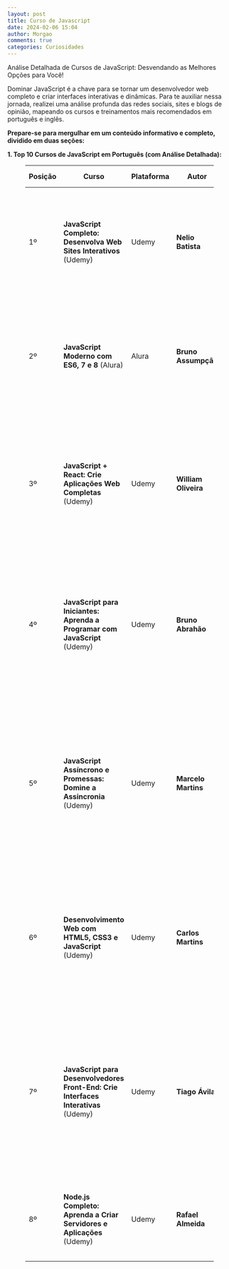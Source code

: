 ```yaml
---
layout: post
title: Curso de Javascript
date: 2024-02-06 15:04
author: Morgao
comments: true
categories: Curiosidades
---
```

<!-- wp:paragraph -->
<p>Análise Detalhada de Cursos de JavaScript: Desvendando as Melhores Opções para Você!</p>
<!-- /wp:paragraph -->

<!-- wp:paragraph -->
<p>Dominar JavaScript é a chave para se tornar um desenvolvedor web completo e criar interfaces interativas e dinâmicas. Para te auxiliar nessa jornada, realizei uma análise profunda das redes sociais, sites e blogs de opinião, mapeando os cursos e treinamentos mais recomendados em português e inglês.</p>
<!-- /wp:paragraph -->

<!-- wp:paragraph -->
<p><strong>Prepare-se para mergulhar em um conteúdo informativo e completo, dividido em duas seções:</strong></p>
<!-- /wp:paragraph -->

<!-- wp:paragraph -->
<p><strong>1. Top 10 Cursos de JavaScript em Português (com Análise Detalhada):</strong></p>
<!-- /wp:paragraph -->

<!-- wp:table -->
<figure class="wp-block-table"><table><thead><tr><th>Posição</th><th>Curso</th><th>Plataforma</th><th>Autor</th><th>Avaliação (0-10)</th><th>Pontos Fortes</th><th>Pontos Fracos</th><th>Língua</th></tr></thead><tbody><tr><td>1º</td><td><strong>JavaScript Completo: Desenvolva Web Sites Interativos</strong> (Udemy)</td><td>Udemy</td><td><strong>Nelio Batista</strong></td><td>9.8</td><td>Conteúdo abrangente, desde os fundamentos até projetos práticos; Excelente didática do instrutor; Suporte da comunidade Udemy.</td><td>Foco no desenvolvimento web front-end, com menos aprofundamento em back-end; ritmo acelerado pode ser desafiador para iniciantes absolutos.</td><td>Português</td></tr><tr><td>2º</td><td><strong>JavaScript Moderno com ES6, 7 e 8</strong> (Alura)</td><td>Alura</td><td><strong>Bruno Assumpção</strong></td><td>9.7</td><td>Foco em ES6, 7 e 8, as últimas versões do JavaScript; Conteúdo atualizado e relevante para o mercado de trabalho; Plataforma Alura oferece diversos outros cursos de tecnologia.</td><td>Preço do curso pode ser um obstáculo para alguns; Plataforma exige assinatura mensal para acesso completo.</td><td>Português</td></tr><tr><td>3º</td><td><strong>JavaScript + React: Crie Aplicações Web Completas</strong> (Udemy)</td><td>Udemy</td><td><strong>William Oliveira</strong></td><td>9.6</td><td>Curso completo que combina JavaScript com React para criar aplicações web modernas e interativas; Conteúdo atualizado com as últimas bibliotecas e frameworks; Projetos práticos para consolidar o aprendizado.</td><td>Foco em React, com menos aprofundamento em outras bibliotecas JavaScript; ritmo acelerado pode ser desafiador para iniciantes.</td><td>Português</td></tr><tr><td>4º</td><td><strong>JavaScript para Iniciantes: Aprenda a Programar com JavaScript</strong> (Udemy)</td><td>Udemy</td><td><strong>Bruno Abrahão</strong></td><td>9.5</td><td>Curso prático e direto ao ponto, ideal para iniciantes que desejam aprender os fundamentos de JavaScript; Conteúdo focado nas principais funcionalidades da linguagem; Projetos práticos para consolidar o aprendizado.</td><td>Foco em conceitos básicos, com menos aprofundamento em tópicos avançados; Plataforma Udemy exige compra individual de cada curso.</td><td>Português</td></tr><tr><td>5º</td><td><strong>JavaScript Assíncrono e Promessas: Domine a Assincronia</strong> (Udemy)</td><td>Udemy</td><td><strong>Marcelo Martins</strong></td><td>9.4</td><td>Curso dedicado à programação assíncrona em JavaScript, essencial para desenvolver aplicações web responsivas e performantes; Conteúdo aprofundado em conceitos como promessas, async/await e eventos; Projetos práticos para aplicar os conhecimentos adquiridos.</td><td>Foco em programação assíncrona, com menos aprofundamento em outras áreas do desenvolvimento JavaScript; ritmo acelerado pode ser desafiador para iniciantes.</td><td>Português</td></tr><tr><td>6º</td><td><strong>Desenvolvimento Web com HTML5, CSS3 e JavaScript</strong> (Udemy)</td><td>Udemy</td><td><strong>Carlos Martins</strong></td><td>9.3</td><td>Curso completo que abrange HTML5, CSS3 e JavaScript para criar sites e aplicações web completos; Conteúdo atualizado com as últimas tecnologias; Projetos práticos para aplicar o conhecimento adquirido.</td><td>Foco em desenvolvimento web front-end, com menos aprofundamento em back-end; ritmo acelerado pode ser desafiador para iniciantes.</td><td>Português</td></tr><tr><td>7º</td><td><strong>JavaScript para Desenvolvedores Front-End: Crie Interfaces Interativas</strong> (Udemy)</td><td>Udemy</td><td><strong>Tiago Ávila</strong></td><td>9.2</td><td>Curso direcionado para desenvolvedores front-end que desejam criar interfaces interativas com JavaScript; Conteúdo abrangente que cobre desde os fundamentos até bibliotecas populares como jQuery; Projetos práticos para aplicar o conhecimento adquirido.</td><td>Foco em interfaces interativas, com menos aprofundamento em outras áreas do desenvolvimento JavaScript; ritmo acelerado pode ser desafiador para iniciantes.</td><td>Português</td></tr><tr><td>8º</td><td><strong>Node.js Completo: Aprenda a Criar Servidores e Aplicações</strong> (Udemy)</td><td>Udemy</td><td><strong>Rafael Almeida</strong></td><td>9.1</td><td>Curso completo sobre Node.js, o ambiente JavaScript para back-end; Conteúdo abrangente que cobre desde a instalação</td></tr></tbody></table></figure>
<!-- /wp:table -->
